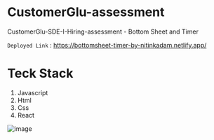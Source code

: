 # CustomerGlu-assessment
CustomerGlu-SDE-I-Hiring-assessment - Bottom Sheet and Timer 

`Deployed Link` : https://bottomsheet-timer-by-nitinkadam.netlify.app/

# Teck Stack
<ol>
  <li>Javascript</li>
   <li>Html</li>
   <li>Css</li>
   <li>React</li>
  </ol>

![image](https://user-images.githubusercontent.com/99539536/199424295-e9f03f69-26d6-44d8-93e2-544740f3e516.png)
